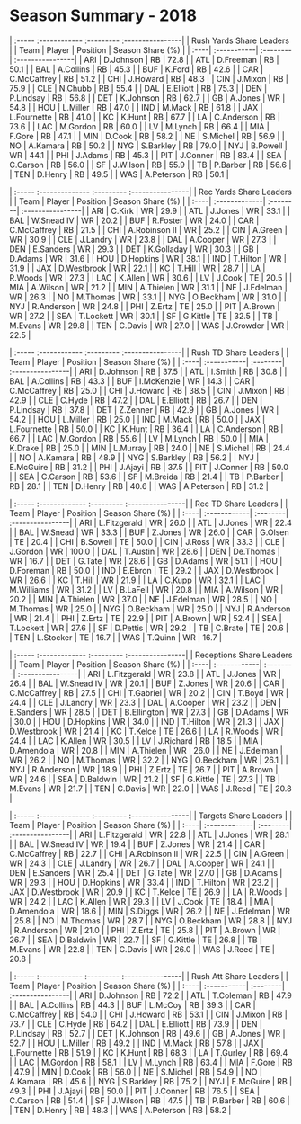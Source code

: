 # Season Summary - 2018

| :----- :------------ :--------- :----------------|
|             Rush Yards Share Leaders             |
| Team | Player      | Position | Season Share (%) |
| :----| :-----------| :--------| :----------------|
| ARI  | D.Johnson   | RB       | 72.8             |
| ATL  | D.Freeman   | RB       | 50.1             |
| BAL  | A.Collins   | RB       | 45.3             |
| BUF  | K.Ford      | RB       | 42.6             |
| CAR  | C.McCaffrey | RB       | 51.2             |
| CHI  | J.Howard    | RB       | 48.3             |
| CIN  | J.Mixon     | RB       | 75.9             |
| CLE  | N.Chubb     | RB       | 55.4             |
| DAL  | E.Elliott   | RB       | 75.3             |
| DEN  | P.Lindsay   | RB       | 56.8             |
| DET  | K.Johnson   | RB       | 62.7             |
| GB   | A.Jones     | WR       | 54.8             |
| HOU  | L.Miller    | RB       | 47.0             |
| IND  | M.Mack      | RB       | 61.8             |
| JAX  | L.Fournette | RB       | 41.0             |
| KC   | K.Hunt      | RB       | 67.7             |
| LA   | C.Anderson  | RB       | 73.6             |
| LAC  | M.Gordon    | RB       | 60.0             |
| LV   | M.Lynch     | RB       | 66.4             |
| MIA  | F.Gore      | RB       | 47.1             |
| MIN  | D.Cook      | RB       | 58.2             |
| NE   | S.Michel    | RB       | 56.9             |
| NO   | A.Kamara    | RB       | 50.2             |
| NYG  | S.Barkley   | RB       | 79.0             |
| NYJ  | B.Powell    | WR       | 44.1             |
| PHI  | J.Adams     | RB       | 45.3             |
| PIT  | J.Conner    | RB       | 83.4             |
| SEA  | C.Carson    | RB       | 56.0             |
| SF   | J.Wilson    | RB       | 55.9             |
| TB   | P.Barber    | RB       | 56.6             |
| TEN  | D.Henry     | RB       | 49.5             |
| WAS  | A.Peterson  | RB       | 50.1             |

| :----- :-------------- :--------- :----------------|
|              Rec Yards Share Leaders               |
| Team | Player        | Position | Season Share (%) |
| :----| :-------------| :--------| :----------------|
| ARI  | C.Kirk        | WR       | 29.9             |
| ATL  | J.Jones       | WR       | 33.1             |
| BAL  | W.Snead IV    | WR       | 20.2             |
| BUF  | R.Foster      | WR       | 24.0             |
| CAR  | C.McCaffrey   | RB       | 21.5             |
| CHI  | A.Robinson II | WR       | 25.2             |
| CIN  | A.Green       | WR       | 30.9             |
| CLE  | J.Landry      | WR       | 23.8             |
| DAL  | A.Cooper      | WR       | 27.3             |
| DEN  | E.Sanders     | WR       | 29.3             |
| DET  | K.Golladay    | WR       | 30.3             |
| GB   | D.Adams       | WR       | 31.6             |
| HOU  | D.Hopkins     | WR       | 38.1             |
| IND  | T.Hilton      | WR       | 31.9             |
| JAX  | D.Westbrook   | WR       | 22.1             |
| KC   | T.Hill        | WR       | 28.7             |
| LA   | R.Woods       | WR       | 27.3             |
| LAC  | K.Allen       | WR       | 30.6             |
| LV   | J.Cook        | TE       | 20.5             |
| MIA  | A.Wilson      | WR       | 21.2             |
| MIN  | A.Thielen     | WR       | 31.1             |
| NE   | J.Edelman     | WR       | 26.3             |
| NO   | M.Thomas      | WR       | 33.1             |
| NYG  | O.Beckham     | WR       | 31.0             |
| NYJ  | R.Anderson    | WR       | 24.8             |
| PHI  | Z.Ertz        | TE       | 25.0             |
| PIT  | A.Brown       | WR       | 27.2             |
| SEA  | T.Lockett     | WR       | 30.1             |
| SF   | G.Kittle      | TE       | 32.5             |
| TB   | M.Evans       | WR       | 29.8             |
| TEN  | C.Davis       | WR       | 27.0             |
| WAS  | J.Crowder     | WR       | 22.5             |

| :----- :------------ :--------- :----------------|
|              Rush TD Share Leaders               |
| Team | Player      | Position | Season Share (%) |
| :----| :-----------| :--------| :----------------|
| ARI  | D.Johnson   | RB       | 37.5             |
| ATL  | I.Smith     | RB       | 30.8             |
| BAL  | A.Collins   | RB       | 43.3             |
| BUF  | I.McKenzie  | WR       | 14.3             |
| CAR  | C.McCaffrey | RB       | 25.0             |
| CHI  | J.Howard    | RB       | 38.5             |
| CIN  | J.Mixon     | RB       | 42.9             |
| CLE  | C.Hyde      | RB       | 47.2             |
| DAL  | E.Elliott   | RB       | 26.7             |
| DEN  | P.Lindsay   | RB       | 37.8             |
| DET  | Z.Zenner    | RB       | 42.9             |
| GB   | A.Jones     | WR       | 54.2             |
| HOU  | L.Miller    | RB       | 25.0             |
| IND  | M.Mack      | RB       | 50.0             |
| JAX  | L.Fournette | RB       | 50.0             |
| KC   | K.Hunt      | RB       | 36.4             |
| LA   | C.Anderson  | RB       | 66.7             |
| LAC  | M.Gordon    | RB       | 55.6             |
| LV   | M.Lynch     | RB       | 50.0             |
| MIA  | K.Drake     | RB       | 25.0             |
| MIN  | L.Murray    | RB       | 24.0             |
| NE   | S.Michel    | RB       | 24.4             |
| NO   | A.Kamara    | RB       | 48.9             |
| NYG  | S.Barkley   | RB       | 56.2             |
| NYJ  | E.McGuire   | RB       | 31.2             |
| PHI  | J.Ajayi     | RB       | 37.5             |
| PIT  | J.Conner    | RB       | 50.0             |
| SEA  | C.Carson    | RB       | 53.6             |
| SF   | M.Breida    | RB       | 21.4             |
| TB   | P.Barber    | RB       | 28.1             |
| TEN  | D.Henry     | RB       | 40.6             |
| WAS  | A.Peterson  | RB       | 31.2             |

| :----- :------------- :--------- :----------------|
|                Rec TD Share Leaders               |
| Team | Player       | Position | Season Share (%) |
| :----| :------------| :--------| :----------------|
| ARI  | L.Fitzgerald | WR       | 26.0             |
| ATL  | J.Jones      | WR       | 22.4             |
| BAL  | W.Snead      | WR       | 33.3             |
| BUF  | Z.Jones      | WR       | 26.0             |
| CAR  | G.Olsen      | TE       | 20.4             |
| CHI  | B.Sowell     | TE       | 50.0             |
| CIN  | J.Ross       | WR       | 33.3             |
| CLE  | J.Gordon     | WR       | 100.0            |
| DAL  | T.Austin     | WR       | 28.6             |
| DEN  | De.Thomas    | WR       | 16.7             |
| DET  | G.Tate       | WR       | 28.6             |
| GB   | D.Adams      | WR       | 51.1             |
| HOU  | D.Foreman    | RB       | 50.0             |
| IND  | E.Ebron      | TE       | 29.2             |
| JAX  | D.Westbrook  | WR       | 26.6             |
| KC   | T.Hill       | WR       | 21.9             |
| LA   | C.Kupp       | WR       | 32.1             |
| LAC  | M.Williams   | WR       | 31.2             |
| LV   | B.LaFell     | WR       | 20.8             |
| MIA  | A.Wilson     | WR       | 20.2             |
| MIN  | A.Thielen    | WR       | 37.0             |
| NE   | J.Edelman    | WR       | 28.5             |
| NO   | M.Thomas     | WR       | 25.0             |
| NYG  | O.Beckham    | WR       | 25.0             |
| NYJ  | R.Anderson   | WR       | 21.4             |
| PHI  | Z.Ertz       | TE       | 22.9             |
| PIT  | A.Brown      | WR       | 52.4             |
| SEA  | T.Lockett    | WR       | 27.6             |
| SF   | D.Pettis     | WR       | 29.2             |
| TB   | C.Brate      | TE       | 20.6             |
| TEN  | L.Stocker    | TE       | 16.7             |
| WAS  | T.Quinn      | WR       | 16.7             |

| :----- :------------- :--------- :----------------|
|              Receptions Share Leaders             |
| Team | Player       | Position | Season Share (%) |
| :----| :------------| :--------| :----------------|
| ARI  | L.Fitzgerald | WR       | 23.8             |
| ATL  | J.Jones      | WR       | 26.4             |
| BAL  | W.Snead IV   | WR       | 20.1             |
| BUF  | Z.Jones      | WR       | 20.6             |
| CAR  | C.McCaffrey  | RB       | 27.5             |
| CHI  | T.Gabriel    | WR       | 20.2             |
| CIN  | T.Boyd       | WR       | 24.4             |
| CLE  | J.Landry     | WR       | 23.3             |
| DAL  | A.Cooper     | WR       | 23.2             |
| DEN  | E.Sanders    | WR       | 28.5             |
| DET  | B.Ellington  | WR       | 27.3             |
| GB   | D.Adams      | WR       | 30.0             |
| HOU  | D.Hopkins    | WR       | 34.0             |
| IND  | T.Hilton     | WR       | 21.3             |
| JAX  | D.Westbrook  | WR       | 21.4             |
| KC   | T.Kelce      | TE       | 26.6             |
| LA   | R.Woods      | WR       | 24.4             |
| LAC  | K.Allen      | WR       | 30.5             |
| LV   | J.Richard    | RB       | 18.5             |
| MIA  | D.Amendola   | WR       | 20.8             |
| MIN  | A.Thielen    | WR       | 26.0             |
| NE   | J.Edelman    | WR       | 26.2             |
| NO   | M.Thomas     | WR       | 32.2             |
| NYG  | O.Beckham    | WR       | 26.1             |
| NYJ  | R.Anderson   | WR       | 18.9             |
| PHI  | Z.Ertz       | TE       | 26.7             |
| PIT  | A.Brown      | WR       | 24.6             |
| SEA  | D.Baldwin    | WR       | 21.2             |
| SF   | G.Kittle     | TE       | 27.3             |
| TB   | M.Evans      | WR       | 21.7             |
| TEN  | C.Davis      | WR       | 22.0             |
| WAS  | J.Reed       | TE       | 20.8             |

| :----- :-------------- :--------- :----------------|
|               Targets Share Leaders                |
| Team | Player        | Position | Season Share (%) |
| :----| :-------------| :--------| :----------------|
| ARI  | L.Fitzgerald  | WR       | 22.8             |
| ATL  | J.Jones       | WR       | 28.1             |
| BAL  | W.Snead IV    | WR       | 19.4             |
| BUF  | Z.Jones       | WR       | 21.4             |
| CAR  | C.McCaffrey   | RB       | 22.7             |
| CHI  | A.Robinson II | WR       | 22.5             |
| CIN  | A.Green       | WR       | 24.3             |
| CLE  | J.Landry      | WR       | 26.7             |
| DAL  | A.Cooper      | WR       | 24.1             |
| DEN  | E.Sanders     | WR       | 25.4             |
| DET  | G.Tate        | WR       | 27.0             |
| GB   | D.Adams       | WR       | 29.3             |
| HOU  | D.Hopkins     | WR       | 33.4             |
| IND  | T.Hilton      | WR       | 23.2             |
| JAX  | D.Westbrook   | WR       | 20.9             |
| KC   | T.Kelce       | TE       | 26.9             |
| LA   | R.Woods       | WR       | 24.2             |
| LAC  | K.Allen       | WR       | 29.3             |
| LV   | J.Cook        | TE       | 18.4             |
| MIA  | D.Amendola    | WR       | 18.6             |
| MIN  | S.Diggs       | WR       | 26.2             |
| NE   | J.Edelman     | WR       | 25.8             |
| NO   | M.Thomas      | WR       | 28.7             |
| NYG  | O.Beckham     | WR       | 28.8             |
| NYJ  | R.Anderson    | WR       | 21.0             |
| PHI  | Z.Ertz        | TE       | 25.8             |
| PIT  | A.Brown       | WR       | 26.7             |
| SEA  | D.Baldwin     | WR       | 22.7             |
| SF   | G.Kittle      | TE       | 26.8             |
| TB   | M.Evans       | WR       | 22.8             |
| TEN  | C.Davis       | WR       | 26.0             |
| WAS  | J.Reed        | TE       | 20.8             |

| :----- :------------ :--------- :----------------|
|              Rush Att Share Leaders              |
| Team | Player      | Position | Season Share (%) |
| :----| :-----------| :--------| :----------------|
| ARI  | D.Johnson   | RB       | 72.2             |
| ATL  | T.Coleman   | RB       | 47.9             |
| BAL  | A.Collins   | RB       | 44.3             |
| BUF  | L.McCoy     | RB       | 39.3             |
| CAR  | C.McCaffrey | RB       | 54.0             |
| CHI  | J.Howard    | RB       | 53.1             |
| CIN  | J.Mixon     | RB       | 73.7             |
| CLE  | C.Hyde      | RB       | 64.2             |
| DAL  | E.Elliott   | RB       | 73.9             |
| DEN  | P.Lindsay   | RB       | 52.7             |
| DET  | K.Johnson   | RB       | 49.6             |
| GB   | A.Jones     | WR       | 52.7             |
| HOU  | L.Miller    | RB       | 49.2             |
| IND  | M.Mack      | RB       | 57.8             |
| JAX  | L.Fournette | RB       | 51.9             |
| KC   | K.Hunt      | RB       | 68.3             |
| LA   | T.Gurley    | RB       | 69.4             |
| LAC  | M.Gordon    | RB       | 58.1             |
| LV   | M.Lynch     | RB       | 63.4             |
| MIA  | F.Gore      | RB       | 47.9             |
| MIN  | D.Cook      | RB       | 56.0             |
| NE   | S.Michel    | RB       | 54.9             |
| NO   | A.Kamara    | RB       | 45.6             |
| NYG  | S.Barkley   | RB       | 75.2             |
| NYJ  | E.McGuire   | RB       | 49.3             |
| PHI  | J.Ajayi     | RB       | 50.0             |
| PIT  | J.Conner    | RB       | 76.5             |
| SEA  | C.Carson    | RB       | 51.4             |
| SF   | J.Wilson    | RB       | 47.5             |
| TB   | P.Barber    | RB       | 60.6             |
| TEN  | D.Henry     | RB       | 48.3             |
| WAS  | A.Peterson  | RB       | 58.2             |


